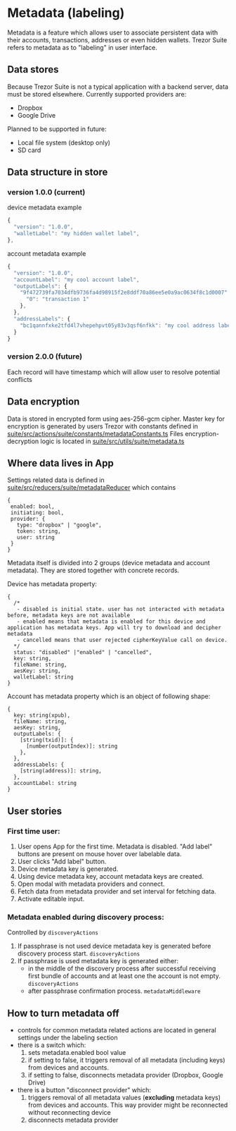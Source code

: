 # Metadata (labeling)

Metadata is a feature which allows user to associate persistent data with their accounts, transactions, addresses or even hidden wallets.
Trezor Suite refers to metadata as to "labeling" in user interface.

## Data stores

Because Trezor Suite is not a typical application with a backend server, data must be stored elsewhere. Currently supported providers are:

-   Dropbox
-   Google Drive

Planned to be supported in future:

-   Local file system (desktop only)
-   SD card

## Data structure in store

### version 1.0.0 (current)

device metadata example

```javascript
{
  "version": "1.0.0",
  "walletLabel": "my hidden wallet label",
},
```

account metadata example

```javascript
{
  "version": "1.0.0",
  "accountLabel": "my cool account label",
  "outputLabels": {
    "9f472739fa7034dfb9736fa4d98915f2e8ddf70a86ee5e0a9ac0634f8c1d0007": {
      "0": "transaction 1"
    },
  },
  "addressLabels": {
    "bc1qannfxke2tfd4l7vhepehpvt05y83v3qsf6nfkk": "my cool address label",
  }
}
```

### version 2.0.0 (future)

Each record will have timestamp which will allow user to resolve potential conflicts

## Data encryption

Data is stored in encrypted form using aes-256-gcm cipher.
Master key for encryption is generated by users Trezor with constants defined in
[suite/src/actions/suite/constants/metadataConstants.ts](../src/actions/suite/constants/metadataConstants.ts#L18)
Files encryption-decryption logic is located in
[suite/src/utils/suite/metadata.ts](../src/utils/suite/metadata.ts)

## Where data lives in App

Settings related data is defined in [suite/src/reducers/suite/metadataReducer](../src/reducers/suite/metadataReducer.ts) which contains

```
{
 enabled: bool,
 initiating: bool,
 provider: {
   type: "dropbox" | "google",
   token: string,
   user: string
 }
}
```

Metadata itself is divided into 2 groups (device metadata and account metadata). They are stored together with concrete records.

Device has metadata property:

```
{
  /*
   - disabled is initial state. user has not interacted with metadata before, metadata keys are not available
   - enabled means that metadata is enabled for this device and application has metadata keys. App will try to download and decipher metadata
   - cancelled means that user rejected cipherKeyValue call on device.
  */
  status: "disabled" |"enabled" | "cancelled",
  key: string,
  fileName: string,
  aesKey: string,
  walletLabel: string
}

```

Account has metadata property which is an object of following shape:

```
{
  key: string(xpub),
  fileName: string,
  aesKey: string,
  outputLabels: {
    [string(txid)]: {
      [number(outputIndex)]: string
    },
  },
  addressLabels: {
    [string(address)]: string,
  },
  accountLabel: string
}
```

## User stories

### First time user:

1. User opens App for the first time. Metadata is disabled. "Add label" buttons are present on mouse hover over labelable data.
1. User clicks "Add label" button.
1. Device metadata key is generated.
1. Using device metadata key, account metadata keys are created.
1. Open modal with metadata providers and connect.
1. Fetch data from metadata provider and set interval for fetching data.
1. Activate editable input.

### Metadata enabled during discovery process:

Controlled by `discoveryActions`

1. If passphrase is not used device metadata key is generated before discovery process start. `discoveryActions`
1. If passphrase is used metadata key is generated either:
    - in the middle of the discovery process after successful receiving first bundle of accounts and at least one the account is not empty. `discoveryActions`
    - after passphrase confirmation process. `metadataMiddleware`

## How to turn metadata off

-   controls for common metadata related actions are located in general settings under the labeling section
-   there is a switch which:
    1. sets metadata.enabled bool value
    1. if setting to false, it triggers removal of all metadata (including keys) from devices and accounts.
    1. if setting to false, disconnects metadata provider (Dropbox, Google Drive)
-   there is a button "disconnect provider" which:
    1. triggers removal of all metadata values (**excluding** metadata keys) from devices and accounts. This way provider might be reconnected without reconnecting device
    1. disconnects metadata provider
